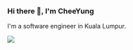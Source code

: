 ### Hi there 👋, I'm CheeYung

I'm a software engineer in Kuala Lumpur.

<img src="https://github-readme-stats.vercel.app/api/top-langs/?username=pehcy&hide=shell,html,css,vim,emacs,Roff" />

<!--
**pehcy/pehcy** is a ✨ _special_ ✨ repository because its `README.md` (this file) appears on your GitHub profile.

Here are some ideas to get you started:

- 🔭 I’m currently working on ...
- 🌱 I’m currently learning ...
- 👯 I’m looking to collaborate on ...
- 🤔 I’m looking for help with ...
- 💬 Ask me about ...
- 📫 How to reach me: ...
- 😄 Pronouns: ...
- ⚡ Fun fact: ...
-->
